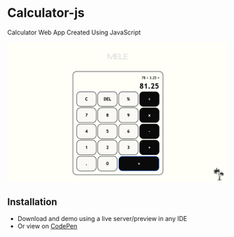 # Calculator-js
Calculator Web App Created Using JavaScript

![Screenshot](/assets/Screenshot.png)

## Installation
- Download and demo using a live server/preview in any IDE
- Or view on [CodePen](https://codepen.io/Mele0/pen/xxeZmaL)
